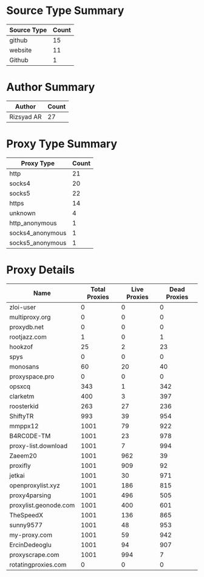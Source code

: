 # Source Type Summary

| Source Type | Count |
|-------------|-------|
| github | 15 |
| website | 11 |
| Github | 1 |


# Author Summary

| Author | Count |
|--------|-------|
| Rizsyad AR | 27 |


# Proxy Type Summary

| Proxy Type | Count |
|------------|-------|
| http | 21 |
| socks4 | 20 |
| socks5 | 22 |
| https | 14 |
| unknown | 4 |
| http_anonymous | 1 |
| socks4_anonymous | 1 |
| socks5_anonymous | 1 |


# Proxy Details

| Name | Total Proxies | Live Proxies | Dead Proxies |
|------|---------------|--------------|---------------|
| zloi-user | 0 | 0 | 0 |
| multiproxy.org | 0 | 0 | 0 |
| proxydb.net | 0 | 0 | 0 |
| rootjazz.com | 1 | 0 | 1 |
| hookzof | 25 | 2 | 23 |
| spys | 0 | 0 | 0 |
| monosans | 60 | 20 | 40 |
| proxyspace.pro | 0 | 0 | 0 |
| opsxcq | 343 | 1 | 342 |
| clarketm | 400 | 3 | 397 |
| roosterkid | 263 | 27 | 236 |
| ShiftyTR | 993 | 39 | 954 |
| mmppx12 | 1001 | 79 | 922 |
| B4RC0DE-TM | 1001 | 23 | 978 |
| proxy-list.download | 1001 | 7 | 994 |
| Zaeem20 | 1001 | 962 | 39 |
| proxifly | 1001 | 909 | 92 |
| jetkai | 1001 | 30 | 971 |
| openproxylist.xyz | 1001 | 186 | 815 |
| proxy4parsing | 1001 | 496 | 505 |
| proxylist.geonode.com | 1001 | 400 | 601 |
| TheSpeedX | 1001 | 136 | 865 |
| sunny9577 | 1001 | 48 | 953 |
| my-proxy.com | 1001 | 59 | 942 |
| ErcinDedeoglu | 1001 | 94 | 907 |
| proxyscrape.com | 1001 | 994 | 7 |
| rotatingproxies.com | 0 | 0 | 0 |
